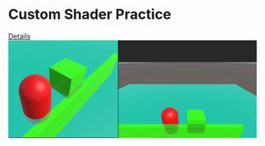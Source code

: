 # Custom Shader Practice
[Details](https://www.youtube.com/watch?v=szsWx9IQVDI&t=4s)
![Cover](Doc/Cover.png)



